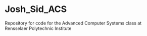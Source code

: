 # Josh_Sid_ACS
Repository for code for the Advanced Computer Systems class at Rensselaer Polytechnic Institute
